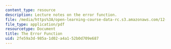 ```yaml
---
content_type: resource
description: Lecture notes on the error function.
file: /media/https%3A/open-learning-course-data-rc.s3.amazonaws.com/12-002-physics-and-chemistry-of-the-terrestrial-planets-fall-2008/2fe59a3d985a1d02a4a152b0d709e687_MIT12_002f08_lec15.pdf
file_type: application/pdf
resourcetype: Document
title: The Error Function
uid: 2fe59a3d-985a-1d02-a4a1-52b0d709e687
---
```

